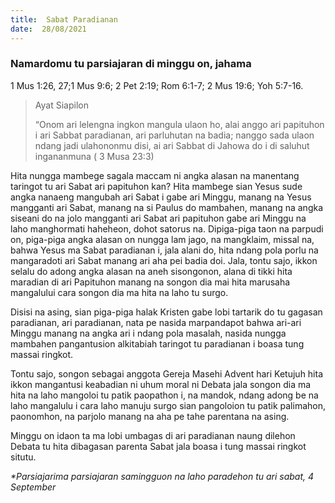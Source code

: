 ```yaml
---
title:  Sabat Paradianan
date:  28/08/2021
---
```


### Namardomu tu parsiajaran di minggu on, jahama
1 Mus 1:26, 27;1 Mus 9:6; 2 Pet 2:19; Rom 6:1-7; 2 Mus 19:6; Yoh 5:7-16.

> <p>Ayat Siapilon</p>
> “Onom ari lelengna ingkon mangula ulaon ho, alai anggo ari papituhon i ari Sabbat paradianan, ari parluhutan na badia; nanggo sada ulaon ndang jadi ulahononmu disi, ai ari Sabbat di Jahowa do i di saluhut ingananmuna ( 3 Musa 23:3)

Hita nungga mambege sagala maccam ni angka alasan na manentang taringot tu ari Sabat ari papituhon kan? Hita mambege sian Yesus sude angka nanaeng mangubah ari Sabat i gabe ari Minggu, manang na Yesus mangganti ari Sabat, manang na si Paulus do mambahen, manang na angka siseani do na jolo mangganti ari Sabat ari papituhon gabe ari Minggu na laho manghormati haheheon, dohot satorus na. Dipiga-piga taon na parpudi on, piga-piga angka alasan on nungga lam jago, na mangklaim, missal na, bahwa Yesus ma Sabat paradianan i, jala alani do, hita ndang pola porlu na mangaradoti ari Sabat manang ari aha pei badia doi. Jala, tontu sajo, ikkon selalu do adong angka alasan na aneh sisongonon, alana di tikki hita maradian di ari Papituhon manang na songon dia mai hita marusaha mangalului cara songon dia ma hita na laho tu surgo.

Disisi na asing, sian piga-piga halak Kristen gabe lobi tartarik do tu gagasan paradianan, ari paradianan, nata pe nasida marpandapot bahwa ari-ari Minggu manang na angka ari i ndang pola masalah, nasida nungga mambahen pangantusion alkitabiah taringot tu paradianan i boasa tung massai ringkot.

Tontu sajo, songon sebagai anggota Gereja Masehi Advent hari Ketujuh hita ikkon mangantusi keabadian ni uhum moral ni Debata jala songon dia ma hita na laho mangoloi tu patik paopathon i, na mandok, ndang adong be na laho mangalulu i cara laho manuju surgo sian pangoloion tu patik palimahon, paonomhon, na parjolo manang na aha pe tahe parentana na asing.

Minggu on idaon ta ma lobi umbagas di ari paradianan naung dilehon Debata tu hita dibagasan parenta Sabat jala boasa i tung massai ringkot situtu.

_*Parsiajarima parsiajaran samingguon na laho paradehon tu ari sabat, 4 September_